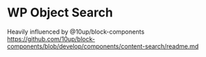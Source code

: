 # WP Object Search

Heavily influenced by @10up/block-components https://github.com/10up/block-components/blob/develop/components/content-search/readme.md

